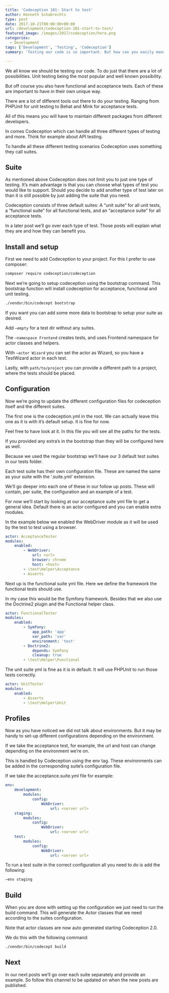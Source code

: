```yaml
---
title: 'Codeception 101: Start to test'
author: Kenneth Schabrechts
type: post
date: 2017-10-21T00:00:00+00:00
url: /development/codeception-101-start-to-test/
featured_image: /images/2017/codeception/hero.png
categories:
  - Development
tags: ['Development', 'Testing', 'Codeception']
summary: 'Testing our code is so important. But how can you easily manage all those different tests? Introducing Codeception. In this post I will show you how to setup this tool so you can easily test your code.'

---
```

We all know we should be testing our code. To do just that there are a lot of possibilities. Unit testing being the most popular and well known possibility.

But off course you also have functional and acceptance tests. Each of these are important to have in their own unique way.

There are a lot of different tools out there to do your testing. Ranging from PHPUnit for unit testing to Behat and Mink for acceptance tests.

All of this means you will have to maintain different packages from different developers.

In comes Codeception which can handle all three different types of testing and more. Think for example about API testing.

To handle all these different testing scenarios Codeception uses something they call suites.

## Suite

As mentioned above Codeception does not limit you to just one type of testing. It’s main advantage is that you can choose what types of test you would like to support. Should you decide to add another type of test later on than it is still possible by just adding the suite that you need.

Codeception consists of three default suites: A “unit suite” for all unit tests, a “functional suite” for all functional tests, and an “acceptance suite” for all acceptance tests.

In a later post we’ll go over each type of test. Those posts will explain what they are and how they can benefit you.

## Install and setup

First we need to add Codeception to your project. For this I prefer to use composer:

``` bash
composer require codeception/codeception
```

Next we’re going to setup codeception using the bootstrap command. This bootstrap function will install codeception for acceptance, functional and unit testing.

``` bash
./vendor/bin/codecept bootstrap
```

If you want you can add some more data to bootstrap to setup your suite as desired.

Add `—empty` for a test dir without any suites.

The `—namespace Frontend` creates tests, and uses Frontend namespace for actor classes and helpers.

With `—actor Wizard` you can set the actor as Wizard, so you have a TestWizard actor in each test.

Lastly, with `path/to/project` you can provide a different path to a project, where the tests should be placed.

## Configuration

Now we’re going to update the different configuration files for codeception itself and the different suites.

The first one is the codeception.yml in the root. We can actually leave this one as it is with it’s default setup. It is fine for now.

Feel free to have look at it. In this file you will see all the paths for the tests.

If you provided any extra’s in the bootstrap than they will be configured here as well.

Because we used the regular bootstrap we’ll have our 3 default test suites in our tests folder.

Each test suite has their own configuration file. These are named the same as your suite with the ‘.suite.yml’ extension.

We’ll go deeper into each one of these in our follow up posts. These will contain, per suite, the configuration and an example of a test.

For now we’ll start by looking at our acceptance suite yml file to get a general idea. Default there is an actor configured and you can enable extra modules.

In the example below we enabled the WebDriver module as it will be used by the test to test using a browser.

``` YAML
actor: AcceptanceTester
modules:
    enabled:
        - WebDriver:
            url: <url>
            browser: chrome
            host: <host>
        - \test\Helper\Acceptance
        - Asserts
```

Next up is the functional suite yml file. Here we define the framework the functional tests should use.

In my case this would be the Symfony framework. Besides that we also use the Doctrine2 plugin and the Functional helper class.

``` YAML
actor: FunctionalTester
modules:
    enabled:
        - Symfony:
            app_path: 'app'
            var_path: 'var'
            environment: 'test'
        - Doctrine2:
            depends: Symfony
            cleanup: true
        - \test\Helper\Functional
```

The unit suite yml is fine as it is in default. It will use PHPUnit to run those tests correctly.

``` YAML
actor: UnitTester
modules:
    enabled:
        - Asserts
        - \test\Helper\Unit
```

## Profiles

Now as you have noticed we did not talk about environments. But it may be handy to set-up different configurations depending on the environment.

If we take the acceptance test, for example, the url and host can change depending on the environment we’re on.

This is handled by Codeception using the env tag. These environments can be added in the corresponding suite’s configuration file.

If we take the acceptance.suite.yml file for example:

``` YAML
env:
    development:
        modules:
            config:
                WebDriver:
                    url: <server url>
    staging:
        modules:
            config:
                WebDriver:
                    url: <server url>
    test:
        modules:
            config:
                WebDriver:
                    url: <server url>
```

To run a test suite in the correct configuration all you need to do is add the following:

``` bash
—env staging
```

## Build

When you are done with setting up the configuration we just need to run the build command. This will generate the Actor classes that we need according to the suites configuration.

Note that actor classes are now auto generated starting Codeception 2.0.

We do this with the following command:

``` bash
./vendor/bin/codecept build
```

## Next

In our next posts we’ll go over each suite separately and provide an example. So follow this channel to be updated on when the new posts are published.